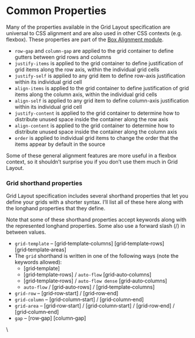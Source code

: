 # Common Properties

Many of the properties available in the Grid Layout specification are universal to CSS alignment and are also used in other CSS contexts (e.g. flexbox). These properties are part of the [Box Alignment module](https://www.w3.org/TR/css-align-3/).

* `row-gap` and `column-gap` are applied to the grid container to define gutters between grid rows and columns
* `justify-items` is applied to the grid container to define justification of grid items along the row axis, within the individual grid cells
* `justify-self` is applied to any grid item to define row-axis justification within its individual grid cell
* `align-items` is applied to the grid container to define justification of grid items along the column axis, within the individual grid cells
* `align-self` is applied to any grid item to define column-axis justification within its individual grid cell
* `justify-content` is applied to the grid container to determine how to distribute unused space inside the container along the row axis
* `align-content` is applied to the grid container to determine how to distribute unused space inside the container along the column axis
* `order` is applied to individual grid items to change the order that the items appear by default in the source

Some of these general alignment features are more useful in a flexbox context, so it shouldn’t surprise you if you don’t use them much in Grid Layout.

### Grid shorthand properties <a href="#grid-shorthand-properties" id="grid-shorthand-properties"></a>

Grid Layout specification includes several shorthand properties that let you define your grids with a shorter syntax. I’ll list all of these here along with the longhand properties that they define.

Note that some of these shorthand properties accept keywords along with the represented longhand properties. Some also use a forward slash (/) in between values.

* `grid-template` – \[grid‑template‑columns] \[grid‑template‑rows] \[grid‑template‑areas]
* The `grid` shorthand is written in one of the following ways (note the keywords allowed):
  * \[grid‑template]
  * \[grid‑template‑rows] / `auto‑flow` \[grid‑auto‑columns]
  * \[grid‑template‑rows] / `auto‑flow dense` \[grid‑auto‑columns]
  * `auto‑flow` / \[grid‑auto‑rows] / \[grid‑template‑columns]
* `grid-row` – \[grid‑row‑start] / \[grid‑row‑end]
* `grid-column` – \[grid‑column‑start] / \[grid‑column‑end]
* `grid-area` – \[grid‑row‑start] / \[grid‑column‑start] / \[grid‑row‑end] / \[grid‑column‑end]
* `gap` – \[row‑gap] \[column‑gap]

\


